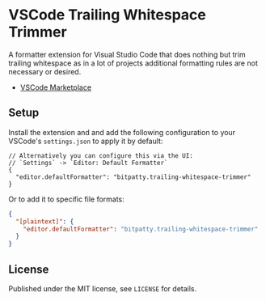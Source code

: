 # VSCode Trailing Whitespace Trimmer

A formatter extension for Visual Studio Code that does nothing but trim trailing whitespace as in a lot of projects additional formatting rules are not necessary or desired.

- [VSCode Marketplace](https://marketplace.visualstudio.com/items?itemName=bitpatty.trailing-whitespace-trimmer)

## Setup

Install the extension and and add the following configuration to your VSCode's `settings.json` to apply it by default: 

```jsonc
// Alternatively you can configure this via the UI:
// `Settings` -> `Editor: Default Formatter`
{
  "editor.defaultFormatter": "bitpatty.trailing-whitespace-trimmer"
}
```

Or to add it to specific file formats:

```json
{
  "[plaintext]": {
    "editor.defaultFormatter": "bitpatty.trailing-whitespace-trimmer"
  }
}
```

## License

Published under the MIT license, see `LICENSE` for details.